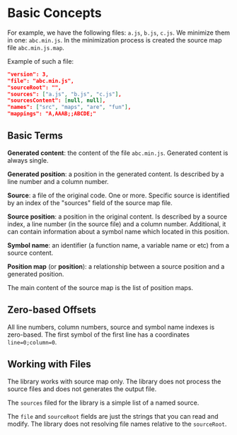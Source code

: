 # Basic Concepts

For example, we have the following files: `a.js`, `b.js`, `c.js`.
We minimize them in one: `abc.min.js`.
In the minimization process is created the source map file `abc.min.js.map`.

Example of such a file:

```json
"version": 3,
"file": "abc.min.js",
"sourceRoot": "",
"sources": ["a.js", "b.js", "c.js"],
"sourcesContent": [null, null],
"names": ["src", "maps", "are", "fun"],
"mappings": "A,AAAB;;ABCDE;"
```

## Basic Terms

**Generated content**: the content of the file `abc.min.js`.
Generated content is always single.

**Generated position**: a position in the generated content.
Is described by a line number and a column number.

**Source**: a file of the original code. 
One or more.
Specific source is identified by an index of the "sources" field of the source map file.

**Source position**: a position in the original content.
Is described by a source index, a line number (in the source file) and a column number.
Additional, it can contain information about a symbol name which located in this position.
 
**Symbol name**: an identifier (a function name, a variable name or etc) from a source content.

**Position map** (or **position**): a relationship between a source position and a generated position.

The main content of the source map is the list of position maps.

## Zero-based Offsets

All line numbers, column numbers, source and symbol name indexes is zero-based.
The first symbol of the first line has a coordinates `line=0;column=0`.

## Working with Files

The library works with source map only.
The library does not process the source files and does not generates the output file.

The `sources` filed for the library is a simple list of a named source.

The `file` and `sourceRoot` fields are just the strings that you can read and modify.
The library does not resolving file names relative to the `sourceRoot`.
